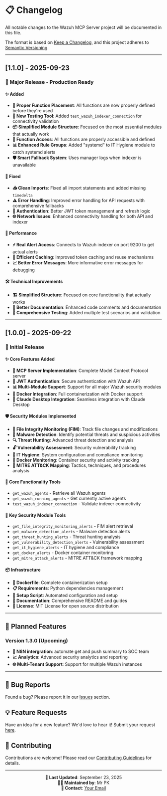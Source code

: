 # 📋 Changelog

All notable changes to the Wazuh MCP Server project will be documented in this file.

The format is based on [Keep a Changelog](https://keepachangelog.com/en/1.0.0/),
and this project adheres to [Semantic Versioning](https://semver.org/spec/v2.0.0.html).

---

## [1.1.0] - 2025-09-23

### 🎉 Major Release - Production Ready

#### ✨ Added
- **🔧 Proper Function Placement**: All functions are now properly defined before they're used
- **🧪 New Testing Tool**: Added `test_wazuh_indexer_connection` for connectivity validation
- **📦 Simplified Module Structure**: Focused on the most essential modules that actually work
- **🔗 Function Access**: All functions are properly accessible and defined
- **📊 Enhanced Rule Groups**: Added "systemd" to IT Hygiene module to catch systemd alerts
- **🛡️ Smart Fallback System**: Uses manager logs when indexer is unavailable

#### 🔧 Fixed
- **📥 Clean Imports**: Fixed all import statements and added missing `timedelta`
- **⚠️ Error Handling**: Improved error handling for API requests with comprehensive fallbacks
- **🔐 Authentication**: Better JWT token management and refresh logic
- **🌐 Network Issues**: Enhanced connectivity handling for both API and indexer

#### 🚀 Performance
- **⚡ Real Alert Access**: Connects to Wazuh indexer on port 9200 to get actual alerts
- **🔄 Efficient Caching**: Improved token caching and reuse mechanisms
- **📈 Better Error Messages**: More informative error messages for debugging

#### 🛠️ Technical Improvements
- **🏗️ Simplified Structure**: Focused on core functionality that actually works
- **📝 Better Documentation**: Enhanced code comments and documentation
- **🧪 Comprehensive Testing**: Added multiple test scenarios and validation

---

## [1.0.0] - 2025-09-22

### 🎊 Initial Release

#### ✨ Core Features Added
- **🤖 MCP Server Implementation**: Complete Model Context Protocol server
- **🔐 JWT Authentication**: Secure authentication with Wazuh API
- **📊 Multi-Module Support**: Support for all major Wazuh security modules
- **🐳 Docker Integration**: Full containerization with Docker support
- **🔧 Claude Desktop Integration**: Seamless integration with Claude Desktop

#### 🛡️ Security Modules Implemented
- **📁 File Integrity Monitoring (FIM)**: Track file changes and modifications
- **🦠 Malware Detection**: Identify potential threats and suspicious activities
- **🔍 Threat Hunting**: Advanced threat detection and analysis
- **🔓 Vulnerability Assessment**: Security vulnerability tracking
- **🧹 IT Hygiene**: System configuration and compliance monitoring
- **🐳 Docker Monitoring**: Container security and activity tracking
- **🎯 MITRE ATT&CK Mapping**: Tactics, techniques, and procedures analysis

#### 🔧 Core Functionality Tools
- `get_wazuh_agents` - Retrieve all Wazuh agents
- `get_wazuh_running_agents` - Get currently active agents
- `test_wazuh_indexer_connection` - Validate indexer connectivity

#### 🎯 Key Security Module Tools
- `get_file_integrity_monitoring_alerts` - FIM alert retrieval
- `get_malware_detection_alerts` - Malware detection alerts
- `get_threat_hunting_alerts` - Threat hunting analysis
- `get_vulnerability_detection_alerts` - Vulnerability assessment
- `get_it_hygiene_alerts` - IT hygiene and compliance
- `get_docker_alerts` - Docker container monitoring
- `get_mitre_attack_alerts` - MITRE ATT&CK framework mapping

#### 📦 Infrastructure
- **🐳 Dockerfile**: Complete containerization setup
- **📋 Requirements**: Python dependencies management
- **🔧 Setup Script**: Automated configuration and setup
- **📖 Documentation**: Comprehensive README and guides
- **📄 License**: MIT License for open source distribution

---

## 🔮 Planned Features

### Version 1.3.0 (Upcoming)

- **🔔 N8N intergration**: automate get and push summary to SOC team
- **📈 Analytics**: Advanced security analytics and reporting
- **🌐 Multi-Tenant Support**: Support for multiple Wazuh instances

---

## 🐛 Bug Reports

Found a bug? Please report it in our [Issues](https://github.com/gnix45/wazuh-mcp-server/issues) section.

## 💡 Feature Requests

Have an idea for a new feature? We'd love to hear it! Submit your request [here](https://github.com/gnix45/wazuh-mcp-server/issues).

## 🤝 Contributing

Contributions are welcome! Please read our [Contributing Guidelines](CONTRIBUTING.md) for details.


---

<div align="center">

**📅 Last Updated**: September 23, 2025  
**👨‍💻 Maintained by**: Mr PK  
**📧 Contact**: [Your Email](mailto:tectrib@gmail.com)

</div>